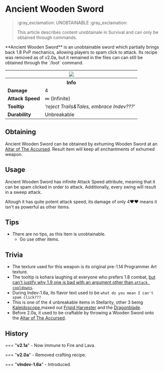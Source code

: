 # Ancient Wooden Sword

> :gray_exclamation: UNOBTAINABLE :gray_exclamation:
>
> This article describes content unobtainale in Survival and can only be obtained through commands.


<div class="result kohara-infobox-grid" markdown>
<div markdown class="kohara-infobox-text">
**Ancient Wooden Sword** is an unobtainable sword which partially brings back 1.8 PvP mechanics, allowing players to spam click to attack. Its recipe was removed as of v2.0a, but it remained in the files can can still be obtained through the `/loot` command.
</div>
<div class="kohara-infobox-table">
  <table id="kohara-infobox--item">
	<tr>
		<th colspan="2" class="kohara-infobox--top-image"><img src="../../assets/items/ancient_wooden_sword.png"></th>
	</tr>
	<tr>
		<th colspan="2">Info</th>
	</tr>
	<tr>
		<td><b>Damage</b></td>
		<td>4</i></td>
	</tr>
	<tr>
		<td><b>Attack Speed</b></td>
		<td>∞ (Infinite)</td>
	</tr>
	<tr>
		<td><b>Tooltip</b></td>
		<td><i>'reject Trails&Tales, embrace Indev???'</i></td>
	</tr>
	<tr>
		<td><b>Durability</b></td>
		<td>Unbreakable</td>
	</tr>
</table>
</div>
</div>

## Obtaining
Ancient Wooden Sword can be obtained by exhuming <i class="icon-minecraft icon-minecraft-wooden-sword"></i>Wooden Sword at an [Altar of The Accursed](../mechanics/altar_of_the_accursed.md). Result item will keep all enchantments of exhumed weapon.

## Usage
Ancient Wooden Sword has infinite Attack Speed attribute, meaning that it can be spam clicked in order to attack. Additionally, every swing will result in a sweep attack.

Altough it has quite potent attack speed, its damage of only 4:heart::heart: means it isn't as powerful as other items.

## Tips
- There are no tips, as this item is unobtainable.
    - Go use other items.

## Trivia
- The texture used for this weapon is its original pre-1.14 Programmer Art texture.
- The tooltip is kohara laughing at everyone who prefers 1.8 combat, <u>but can't justify why 1.9 one is bad with an argument other than `attack cooldowns`</u>.
- During Indev-1.6a, its flavor text used to be `what do you mean I can't spam click???`
- This is one of the 4 unbreakable items in Stellarity, other 3 being [Kaleidoscope](kaleidoscope.md),maxed out [Frigid Harvester](frigid_harvester.md) and the [Dragonblade](kaleidoscope.md).
- Before 2.0a, it used to be craftable by throwing a Wooden Sword onto the [Altar of The Accursed](../mechanics/altar_of_the_accursed.md).

## History
=== "**v2.1a**"
	- Now immune to Fire and Lava.

=== "**v2.0a**"
    - Removed crafting recipe.

=== "**vIndev-1.6a**"
	- Introduced.
